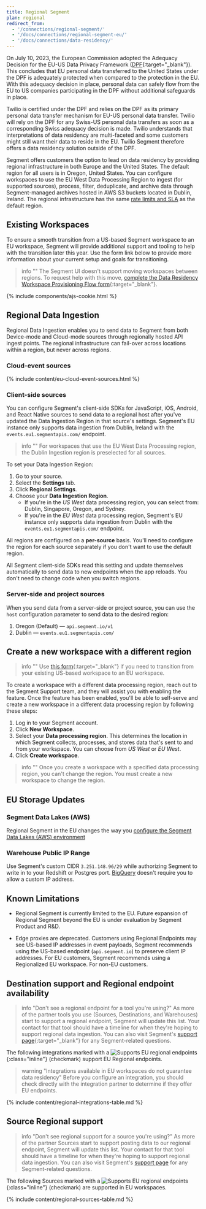 ```yaml
---
title: Regional Segment
plan: regional
redirect_from:
  - '/connections/regional-segment/'
  - '/docs/connections/regional-segment-eu/'
  - '/docs/connections/data-residency/'
---
```


On July 10, 2023, the European Commission adopted the Adequacy Decision for the EU-US Data Privacy Framework ([DPF](https://commission.europa.eu/document/fa09cbad-dd7d-4684-ae60-be03fcb0fddf_en){:target="_blank"}). This concludes that EU personal data transferred to the United States under the DPF is adequately protected when compared to the protection in the EU. With this adequacy decision in place, personal data can safely flow from the EU to US companies participating in the DPF without additional safeguards in place.

Twilio is certified under the DPF and relies on the DPF as its primary personal data transfer mechanism for EU-US personal data transfer. Twilio will rely on the DPF for any Swiss-US personal data transfers as soon as a corresponding Swiss adequacy decision is made. Twilio understands that interpretations of data residency are multi-faceted and some customers might still want their data to reside in the EU. Twilio Segment therefore offers a data residency solution outside of the DPF.

Segment offers customers the option to lead on data residency by providing regional infrastructure in both Europe and the United States. The default region for all users is in Oregon, United States. You can configure workspaces to use the EU West Data Processing Region to ingest (for supported sources), process, filter, deduplicate, and archive data through Segment-managed archives hosted in AWS S3 buckets located in Dublin, Ireland. The regional infrastructure has the same [rate limits and SLA](/docs/connections/rate-limits/) as the default region.

## Existing Workspaces
To ensure a smooth transition from a US-based Segment workspace to an EU workspace, Segment will provide additional support and tooling to help with the transition later this year. Use the form link below to provide more information about your current setup and goals for transitioning.

> info ""
> The Segment UI doesn't support moving workspaces between regions. To request help with this move, [complete the Data Residency Workspace Provisioning Flow form](https://segment.typeform.com/to/k5ADnN5e?typeform-source=segment.com#user_id=9hLQ2NuvaCLxFbdkMYbjFp){:target="_blank"}.

{% include components/ajs-cookie.html %}

## Regional Data Ingestion

Regional Data Ingestion enables you to send data to Segment from both Device-mode and Cloud-mode sources through regionally hosted API ingest points. The regional infrastructure can fail-over across locations within a region, but never across regions.

### Cloud-event sources

{% include content/eu-cloud-event-sources.html %}

### Client-side sources
You can configure Segment's client-side SDKs for JavaScript, iOS, Android, and React Native sources to send data to a regional host after you've updated the Data Ingestion Region in that source's settings. Segment's EU instance only supports data ingestion from Dublin, Ireland with the `events.eu1.segmentapis.com/` endpoint.

> info ""
> For workspaces that use the EU West Data Processing region, the Dublin Ingestion region is preselected for all sources.

To set your Data Ingestion Region:

1. Go to your source.
2. Select the **Settings** tab.
3. Click **Regional Settings**.
4. Choose your **Data Ingestion Region**.
    - If you're in the *US West* data processing region, you can select from: Dublin, Singapore, Oregon, and Sydney.
    - If you're in the *EU West* data processing region, Segment's EU instance only supports data ingestion from Dublin with the `events.eu1.segmentapis.com/` endpoint.

All regions are configured on a **per-source** basis. You'll need to configure the region for each source separately if you don't want to use the default region.

All Segment client-side SDKs read this setting and update themselves automatically to send data to new endpoints when the app reloads. You don't need to change code when you switch regions.

### Server-side and project sources
When you send data from a server-side or project source, you can use the `host` configuration parameter to send data to the desired region:
1. Oregon (Default) — `api.segment.io/v1`
2. Dublin — `events.eu1.segmentapis.com/`

## Create a new workspace with a different region

> info ""
> Use [this form](https://segment.typeform.com/to/k5ADnN5e#user_id=xxxxx){:target="_blank"} if you need to transition from your existing US-based workspace to an EU workspace.

To create a workspace with a different data processing region, reach out to the Segment Support team, and they will assist you with enabling the feature. Once the feature has been enabled, you'll be able to self-serve and create a new workspace in a different data processing region by following these steps:

1. Log in to your Segment account.
2. Click **New Workspace**.
3. Select your **Data processing region**. This determines the location in which Segment collects, processes, and stores data that's sent to and from your workspace. You can choose from *US West* or *EU West*.
4. Click **Create workspace**.

> info ""
> Once you create a workspace with a specified data processing region, you can't change the region. You must create a new workspace to change the region.

## EU Storage Updates
### Segment Data Lakes (AWS)
Regional Segment in the EU changes the way you [configure the Segment Data Lakes (AWS) environment](/docs/connections/storage/data-lakes/data-lakes-manual-setup/#iam-role)

### Warehouse Public IP Range
Use Segment's custom CIDR `3.251.148.96/29` while authorizing Segment to write in to your Redshift or Postgres port. [BigQuery](/docs/connections/storage/catalog/bigquery/#getting-started) doesn't require you to allow a custom IP address.

## Known Limitations
-   Regional Segment is currently limited to the EU. Future expansion of Regional Segment beyond the EU is under evaluation by Segment Product and R&D.

-   Edge proxies are deprecated. Customers using Regional Endpoints may see US-based IP addresses in event payloads, Segment recommends using the US-based endpoint (`api.segment.io`) to preserve client IP addresses. For EU customers, Segment recommends using a Regionalized EU workspace. For non-EU customers.

## Destination support and Regional endpoint availability

> info "Don't see a regional endpoint for a tool you're using?"
> As more of the partner tools you use (Sources, Destinations, and Warehouses) start to support a regional endpoint, Segment will update this list. Your contact for that tool should have a timeline for when they're hoping to support regional data ingestion. You can also visit Segment's [support page](https://segment.com/help/contact/){:target="_blank"} for any Segment-related questions.

The following integrations marked with a ![Supports EU regional endpoints](/docs/images/supported.svg){:class="inline"} (checkmark) support EU Regional endpoints.

> warning "Integrations available in EU workspaces do not guarantee data residency"
> Before you configure an integration, you should check directly with the integration partner to determine if they offer EU endpoints.

{% include content/regional-integrations-table.md %}

## Source Regional support

> info "Don't see regional support for a source you're using?"
> As more of the partner Sources start to support posting data to our regional endpoint, Segment will update this list. Your contact for that tool should have a timeline for when they're hoping to support regional data ingestion. You can also visit Segment's [support page](https://segment.com/help/contact/) for any Segment-related questions.

The following Sources marked with a ![Supports EU regional endpoints](/docs/images/supported.svg){:class="inline"} (checkmark) are supported in EU workspaces.

{% include content/regional-sources-table.md %}
